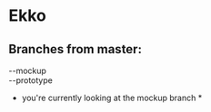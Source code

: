 # Ekko

## Branches from master:

--mockup<br>
--prototype

* you're currently looking at the mockup branch *

